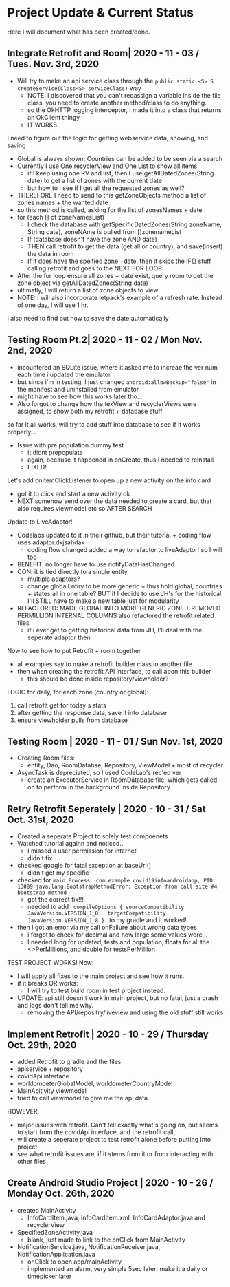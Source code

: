 # Project Update & Current Status
Here I will document what has been created/done.

## Integrate Retrofit and Room| 2020 - 11 - 03 / Tues. Nov. 3rd, 2020
* Will try to make an api service class through the ``` public static <S> S createService(Class<S> serviceClass) ``` way
  * NOTE: I discovered that you can't reqassign a variable inside the file class, you need to create another method/class to do anything.
  * so the OkHTTP logging interceptor, I made it into a class that returns an OkClient thingy
  * IT WORKS
  
I need to figure out the logic for getting webservice data, showing, and saving
* Global is always shown; Countries can be added to be seen via a search
* Currently I use One recyclerView and One List to show all items
  * if I keep using one RV and list, then I use getAllDatedZones(String date) to get a list of zones with the current date
  * but how to I see if I get all the requested zones as well?
* THEREFORE I need to send to this getZoneObjects method a list of zones names + the wanted date
* so this method is called, asking for the list of zonesNames + date
* for (each [] of zoneNamesList)
  *  I check the database with getSpecificDatedZones(String zoneName, String date), zoneNAme is pulled from []zonenameList
  *  If (database doesn't have the zone AND date)
  *  THEN call retrofit to get the data (get all or country), and save(insert) the data in room
  *  If it does have the speified zone +date, then it skips the IF{} stuff calling retrofit and goes to the NEXT FOR LOOP
*  After the for loop ensure all zones + date exist, query room to get the zone object via getAllDatedZones(String date)
* ultimatly, I will return a list of zone objects to view
* NOTE: I will also incorporate jetpack's example of a refresh rate. Instead of one day, I will use 1 hr.

I also need to find out how to save the date automatically

## Testing Room Pt.2| 2020 - 11 - 02 / Mon Nov. 2nd, 2020
*  incountered an SQLite issue, where it asked me to increae the ver num each time i updated the emulator
  * but since i'm in testing, I just changed ```android:allowBackup="false"``` in the manifest and uninstalled from emulator
  * might have to see how this works later tho...
* Also forgot to change how the texView and recyclerViews were assigned, to show both my retrofit + database stuff

so far it all works, will try to add stuff into database to see if it works properly...

* Issue with pre population dummy test
  * it didnt prepopulate
  * again, because it happened in onCreate, thus I needed to reinstall
  * FIXED!
  
Let's add onItemClickListener to open up a new activity on the info card
* got it to click and start a new activity ok
* NEXT somehow send over the data needed to create a card, but that also requires viewmodel etc so AFTER SEARCH

Update to LiveAdaptor!
* Codelabs updated to it in their github, but their tutorial + coding flow uses adaptor.dkjsahdak
  * coding flow changed added a way to refactor to liveAdaptor! so I will too
* BENEFIT: no longer have to use notifyDataHasChanged
* CON: it is tied directly to a single entity
  * multiple adaptors?
  * change globalEntiry to be more generic + thus hold global, countries + states all in one table? BUT if I decide to use JH's for the historical I'll STILL have to make a new table just for modularity
* REFACTORED: MADE GLOBAL INTO MORE GENERIC ZONE + REMOVED PERMILLION INTERNAL COLUMNS also refactored the retrofit related files
  * if i ever get to getting historical data from JH, I'll deal with the seperate adaptor then

Now to see how to put Retrofit + room together
* all examples say to make a retrofit builder class in another file
* then when creating the retrofit API interface, to call apon this builder
  * this should be done inside repository/viewholder?
  
LOGIC for daily, for each zone (country or global):
1) call retrofit get for today's stats
2) after getting the response data, save it into database
3) ensure viewholder pulls from database


## Testing Room | 2020 - 11 - 01 / Sun Nov. 1st, 2020
* Creating Room files:
  * entity, Dao, RoomDatabse, Repository, ViewModel + most of recycler
* AsyncTask is depreciated, so I used CodeLab's rec'ed ver
  * create an ExecutorService in RoomDatabase file, which gets called on to perform in the background inside Repository

## Retry Retrofit Seperately | 2020 - 10 - 31 / Sat Oct. 31st, 2020
* Created a seperate Project to solely test compoenets
* Watched tutorial againn and noticed...
  * I missed a user permission for internet
  * didn't fix
* checked google for fatal exception at baseUrl()
  * didn't get my specific
* checked for ``` main Process: com.example.covid19infoandroidapp, PID: 13089 java.lang.BootstrapMethodError: Exception from call site #4 bootstrap method ```
  * got the correct fix!!!
   * needed to add ```  compileOptions { sourceCompatibility JavaVersion.VERSION_1_8   targetCompatibility JavaVersion.VERSION_1_8 }  ``` to my gradle and it worked!
* then I got an error via my call onFailure about wrong data types
  * i forgot to check for decimal and how large some values were... 
  * I needed long for updated, tests and population, floats for all the <>PerMillions, and double for testsPerMillion

TEST PROJECT WORKS! Now:
* I will apply all fixes to the main project and see how it runs.
* if it breaks OR works:
  * I will try to test build room in test project instead.
* UPDATE: api still doesn't work in main project, but no fatal, just a crash and logs don't tell me why.
  * removing the API/repositry/liveview and using the old stuff still works

## Implement Retrofit | 2020 - 10 - 29 / Thursday Oct. 29th, 2020
* added Retrofit to gradle and the files
 * apiservice + repository
 * covidApi interface
 * worldomoeterGlobalModel, worldometerCountryModel
 * MainAcitivity viewmodel
 * tried to call viewmodel to give me the api data...
 
HOWEVER, 
* major issues with retrofit. Can't tell exactly what's going on, but seems to start from the covidApi interface, and the retrofit call.
* will create a seperate project to test retrofit alone before putting into project
 * see what retrofit issues are, if it stems from it or from interacting with other files
 
## Create Android Studio Project | 2020 - 10 - 26 / Monday Oct. 26th, 2020
* created MainActivity
  * InfoCardItem.java, InfoCardItem.xml, InfoCardAdaptor.java and recyclerView
* SpecifiedZoneActivity.java
  * blank, just made to link to the onClick from MainActivity
* NotificationService.java, NotificationReceiver.java, NotificationApplication.java
  * onClick to open app/mainActivity 
  * implemented an alarm, very simple 5sec later: make it a daily or timepicker later

